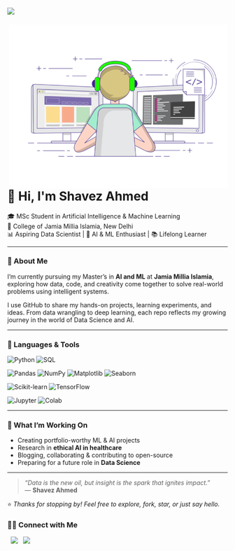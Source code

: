 <h2>  <img src="https://github.com/souvikguria98/souvikguria98/blob/master/Hi.gif" width="25"></h2>
<img align="right" alt="GIF" src="https://raw.githubusercontent.com/devSouvik/devSouvik/master/gif3.gif" width="500"/>

# 👋 Hi, I'm Shavez Ahmed

🎓 MSc Student in Artificial Intelligence & Machine Learning  
🏫 College of Jamia Millia Islamia, New Delhi  
📊 Aspiring Data Scientist | 🤖 AI & ML Enthusiast | 📚 Lifelong Learner

---

### 🧠 About Me

I’m currently pursuing my Master’s in **AI and ML** at **Jamia Millia Islamia**, exploring how data, code, and creativity come together to solve real-world problems using intelligent systems.

I use GitHub to share my hands-on projects, learning experiments, and ideas. From data wrangling to deep learning, each repo reflects my growing journey in the world of Data Science and AI.

---

### 🚀 Languages & Tools

![Python](https://img.shields.io/badge/-Python-3776AB?style=for-the-badge&logo=python&logoColor=white)
![SQL](https://img.shields.io/badge/-SQL-4479A1?style=for-the-badge&logo=postgresql&logoColor=white)


![Pandas](https://img.shields.io/badge/-Pandas-150458?style=for-the-badge&logo=pandas&logoColor=white)
![NumPy](https://img.shields.io/badge/-NumPy-013243?style=for-the-badge&logo=numpy&logoColor=white)
![Matplotlib](https://img.shields.io/badge/-Matplotlib-11557C?style=for-the-badge&logo=matplotlib&logoColor=white)
![Seaborn](https://img.shields.io/badge/-Seaborn-9A0024?style=for-the-badge)

![Scikit-learn](https://img.shields.io/badge/-Scikit--learn-F7931E?style=for-the-badge&logo=scikit-learn&logoColor=white)
![TensorFlow](https://img.shields.io/badge/-TensorFlow-FF6F00?style=for-the-badge&logo=tensorflow&logoColor=white)

![Jupyter](https://img.shields.io/badge/-Jupyter-F37626?style=for-the-badge&logo=jupyter&logoColor=white)
![Colab](https://img.shields.io/badge/-Google_Colab-F9AB00?style=for-the-badge&logo=googlecolab&logoColor=white)


---


### 💼 What I’m Working On

- Creating portfolio-worthy ML & AI projects  
- Research in **ethical AI in healthcare**  
- Blogging, collaborating & contributing to open-source  
- Preparing for a future role in **Data Science**

----

> _“Data is the new oil, but insight is the spark that ignites impact.”_  
> — **Shavez Ahmed**

⭐ _Thanks for stopping by! Feel free to explore, fork, star, or just say hello._


<h3> 🤝🏻 Connect with Me </h3>

<p align="center">

&nbsp; <a href=https://www.linkedin.com/in/shavez-ahmed-797101213/ target="_blank" rel="noopener noreferrer"><img src="https://img.icons8.com/plasticine/100/000000/linkedin.png" width="50" /></a>
&nbsp; <a href=ahmedshavez18@gmail.com target="_blank" rel="noopener noreferrer"><img src="https://img.icons8.com/plasticine/100/000000/gmail.png"  width="50" /></a>
</p>
